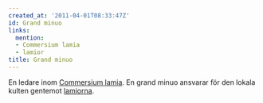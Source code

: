 ```yaml
---
created_at: '2011-04-01T08:33:47Z'
id: Grand minuo
links:
  mention:
  - Commersium lamia
  - lamior
title: Grand minuo
---
```


En ledare inom [Commersium lamia]. En grand minuo ansvarar för den lokala kulten gentemot
[lamiorna].

  [Commersium lamia]: Commersium_lamia
  [lamiorna]: lamior